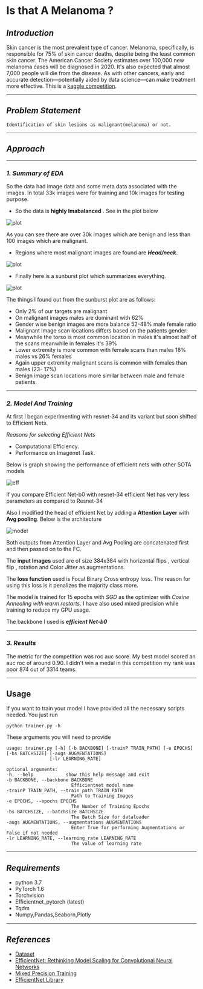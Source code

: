 # **Is that A Melanoma ?**   

## ***Introduction***

Skin cancer is the most prevalent type of cancer. Melanoma, specifically, is responsible for 75% of skin cancer deaths, despite being the least common skin cancer. The American Cancer Society estimates over 100,000 new melanoma cases will be diagnosed in 2020. It's also expected that almost 7,000 people will die from the disease. As with other cancers, early and accurate detection—potentially aided by data science—can make treatment more effective.
This is a [kaggle competition](https://www.kaggle.com/c/siim-isic-melanoma-classification).

---
## ***Problem Statement***

    Identification of skin lesions as malignant(melanoma) or not.

---

## ***Approach***
---
### ***1. Summary of EDA***

So the data had image data and some meta data associated with the images. In total 33k images were for training and 10k images for testing purpose.

* So the data is **highly Imabalanced** . See in the plot below

![plot](assets/train_dist.png)

As you can see there are over 30k images which are benign and less than 100 images which are malignant.

* Regions where most malignant images are found are ***Head/neck***.

![plot](assets/malginant_ratio.png)

* Finally here is a sunburst plot which summarizes everything.

![plot](assets/sunburst.png)

The things I found out from the sunburst plot are as follows:

* Only 2% of our targets are malignant
* On malignant images males are dominant with 62%
* Gender wise benign images are more balance 52-48% male female ratio
* Malignant image scan locations differs based on the patients gender:
* Meanwhile the torso is most common location in males it's almost half of the scans meanwhile in females it's 39%
* Lower extremity is more common with female scans than males 18% males vs 26% females
* Again upper extremity malignant scans is common with females than males (23- 17%)
* Benign image scan locations more similar between male and female patients.

---

### ***2. Model And Training***

At first I began experimenting with resnet-34 and its variant but soon shifted to Efficient Nets.

*Reasons for selecting Efficient Nets*

* Computational Efficiency.
* Performance on Imagenet Task.

Below is graph showing the performance of efficient nets with other SOTA models

![eff](assets/effnet.png)

If you compare Efficient Net-b0 with resnet-34 efficient Net has very less parameters as compared to Resnet-34

Also I modified the head of efficient Net by adding a **Attention Layer** with **Avg pooling**. Below is the architecture

![model](assets/model.png)

Both outputs from Attention Layer and Avg Pooling are concatenated first and then passed on to the FC. 

The **input Images** used are of size 384x384 with horizontal flips , vertical flip , rotation and Color Jitter as augmentations.

The **loss function** used is Focal Binary Cross entropy loss. The reason for using this loss is it penalizes the majority class more.

The model is trained for 15 epochs with *SGD* as the optimizer with *Cosine Annealing with warm restarts*. 
I have also used mixed precision while training to reduce my GPU usage.

The backbone I used is ***efficient Net-b0***

---

### ***3. Results***

The metric for the competition was roc auc score. My best model scored an auc roc of around 0.90. I didn't win a medal in this competition my rank was poor 874 out of 3314 teams.

---

## **Usage**

If you want to train your model I have provided all the necessary scripts needed. You just run 

    python trainer.py -h 

These arguments you will need to provide

    usage: trainer.py [-h] [-b BACKBONE] [-trainP TRAIN_PATH] [-e EPOCHS] [-bs BATCHSIZE] [-augs AUGMENTATIONS]
                    [-lr LEARNING_RATE]

    optional arguments:
    -h, --help            show this help message and exit
    -b BACKBONE, --backbone BACKBONE
                            Efficientnet model name
    -trainP TRAIN_PATH, --train_path TRAIN_PATH
                            Path to Training Images
    -e EPOCHS, --epochs EPOCHS
                            The Number of Training Epochs
    -bs BATCHSIZE, --batchsize BATCHSIZE
                            The Batch Size for dataloader
    -augs AUGMENTATIONS, --augmentations AUGMENTATIONS
                            Enter True for performing Augmentations or False if not needed
    -lr LEARNING_RATE, --learning_rate LEARNING_RATE
                            The value of learning rate

---

## ***Requirements***

* python 3.7
* PyTorch 1.6 
* Torchvision
* Efficientnet_pytorch (latest)
* Tqdm
* Numpy,Pandas,Seaborn,Plotly

---

## ***References***

* [Dataset](https://www.kaggle.com/cdeotte/jpeg-melanoma-384x384)
* [EfficientNet: Rethinking Model Scaling for Convolutional Neural Networks](https://arxiv.org/abs/1905.11946)
* [Mixed Precision Training](https://arxiv.org/abs/1710.03740)
* [EfficientNet Library](https://github.com/lukemelas/EfficientNet-PyTorch)

